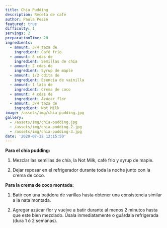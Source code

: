 ```yaml
---
title: Chia Pudding
description: Receta de cafe
author: Paula Pesse
featured: true
difficulty: 1
servings: 2
preparationTime: 20
ingredients:
  - amount: 3/4 taza de
    ingredient: Café frío
  - amount: 8 cdas de
    ingredient: Semillas de chía
  - amount: 2 cdas de
    ingredient: Syrup de maple
  - amount: 1/2 cdita de
    ingredient: Esencia de vainilla
  - amount: 1 lata de
    ingredient: Crema de coco
  - amount: 4 cdas de
    ingredient: Azúcar flor       
  - amount: 3/4 taza de
    ingredient: Not Milk
image: /assets/img/chia-pudding.jpg
gallery:
  - /assets/img/chia-pudding.jpg
  - /assets/img/chia-pudding-2.jpg
  - /assets/img/chia-pudding-3.jpg
date: '2020-07-22 12:15:50'
---
```

**Para el chía pudding:**
1. Mezclar las semillas de chía, la Not Milk, café frio y syrup de maple.		

2. Dejar reposar en el refrigerador durante toda la noche junto con la crema de coco.				

**Para la crema de coco montada:**
1. Batir con una batidora de varillas hasta obtener una consistencia similar a la nata montada.				

2. Agregar azúcar flor y vuelve a batir durante al menos 2 minutos hasta que este bien mezclado. Úsala inmediatamente o guárdala refrigerada (dura 1 ó 2 semanas).		
